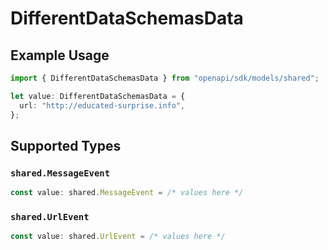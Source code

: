 # DifferentDataSchemasData

## Example Usage

```typescript
import { DifferentDataSchemasData } from "openapi/sdk/models/shared";

let value: DifferentDataSchemasData = {
  url: "http://educated-surprise.info",
};
```

## Supported Types

### `shared.MessageEvent`

```typescript
const value: shared.MessageEvent = /* values here */
```

### `shared.UrlEvent`

```typescript
const value: shared.UrlEvent = /* values here */
```

